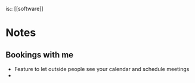 is:: [[software]]

# Notes
## Bookings with me
- Feature to let outside people see your calendar and schedule meetings
- 